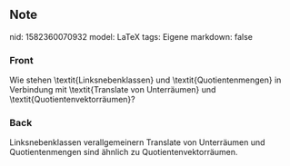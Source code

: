 ## Note
nid: 1582360070932
model: LaTeX
tags: Eigene
markdown: false

### Front
Wie stehen \textit{Linksnebenklassen} und \textit{Quotientenmengen} in Verbindung mit \textit{Translate von Unterräumen} und \textit{Quotientenvektorräumen}?

### Back
Linksnebenklassen verallgemeinern Translate von Unterräumen und Quotientenmengen sind ähnlich zu Quotientenvektorräumen.
